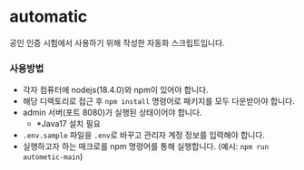 # automatic

공인 인증 시험에서 사용하기 위해 작성한 자동화 스크립트입니다.

### 사용방법

- 각자 컴퓨터에 nodejs(18.4.0)와 npm이 있어야 합니다.
- 해당 디렉토리로 접근 후 `npm install` 명령어로 패키지를 모두 다운받아야 합니다.
- admin 서버(포트 8080)가 실행된 상태이어야 합니다.
    - *Java17 설치 필요
- `.env.sample` 파일을 `.env`로 바꾸고 관리자 계정 정보를 입력해야 합니다.
- 실행하고자 하는 매크로를 npm 명령어를 통해 실행합니다. (예시: `npm run autometic-main`) 

